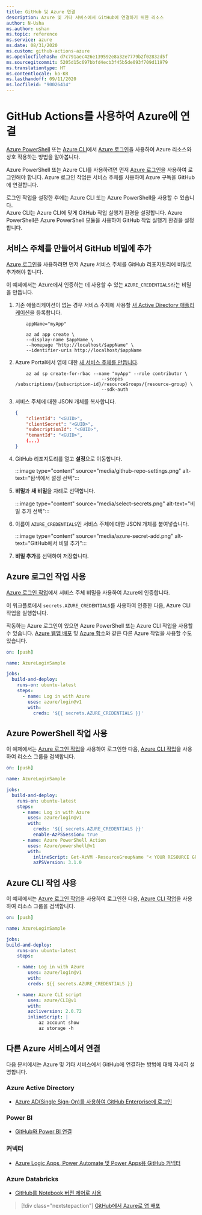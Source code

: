 ```yaml
---
title: GitHub 및 Azure 연결
description: Azure 및 기타 서비스에서 GitHub에 연결하기 위한 리소스
author: N-Usha
ms.author: ushan
ms.topic: reference
ms.service: azure
ms.date: 08/31/2020
ms.custom: github-actions-azure
ms.openlocfilehash: d7c791aec426e139592e8a32e7779b2f02832d5f
ms.sourcegitcommit: 5205d15c697bbfd4ecb3f45b5de093f709d11979
ms.translationtype: HT
ms.contentlocale: ko-KR
ms.lasthandoff: 09/11/2020
ms.locfileid: "90026414"
---
```

# <a name="use-github-actions-to-connect-to-azure"></a>GitHub Actions를 사용하여 Azure에 연결

[Azure PowerShell](https://github.com/Azure/PowerShell) 또는 [Azure CLI](https://github.com/Azure/CLI)에서 [Azure 로그인](https://github.com/Azure/login)을 사용하여 Azure 리소스와 상호 작용하는 방법을 알아봅니다.

Azure PowerShell 또는 Azure CLI를 사용하려면 먼저 [Azure 로그인](https://github.com/marketplace/actions/azure-login)을 사용하여 로그인해야 합니다. Azure 로그인 작업은 서비스 주체를 사용하여 Azure 구독을 GitHub에 연결합니다.

로그인 작업을 설정한 후에는 Azure CLI 또는 Azure PowerShell을 사용할 수 있습니다.  
Azure CLI는 Azure CLI에 맞게 GitHub 작업 실행기 환경을 설정합니다. Azure PowerShell은 Azure PowerShell 모듈을 사용하여 GitHub 작업 실행기 환경을 설정합니다.


## <a name="create-a-service-principal-and-add-it-to-github-secret"></a>서비스 주체를 만들어서 GitHub 비밀에 추가

[Azure 로그인](https://github.com/marketplace/actions/azure-login)을 사용하려면 먼저 Azure 서비스 주체를 GitHub 리포지토리에 비밀로 추가해야 합니다.

이 예제에서는 Azure에서 인증하는 데 사용할 수 있는 `AZURE_CREDENTIALS`라는 비밀을 만듭니다.  

1. 기존 애플리케이션이 없는 경우 서비스 주체에 사용할 [새 Active Directory 애플리케이션](https://docs.microsoft.com/azure/active-directory/develop/howto-create-service-principal-portal#register-an-application-with-azure-ad-and-create-a-service-principal&preserve-view=true)을 등록합니다.

    ```azurecli-interactive
        appName="myApp"

        az ad app create \
        --display-name $appName \
        --homepage "http://localhost/$appName" \
        --identifier-uris http://localhost/$appName
    ```

1. Azure Portal에서 앱에 대한 [새 서비스 주체를 만듭니다](https://docs.microsoft.com/cli/azure/create-an-azure-service-principal-azure-cli?view=azure-cli-latest). 

    ```azurecli-interactive
        az ad sp create-for-rbac --name "myApp" --role contributor \
                                    --scopes /subscriptions/{subscription-id}/resourceGroups/{resource-group} \
                                    --sdk-auth
    ```

1. 서비스 주체에 대한 JSON 개체를 복사합니다.

    ```json
    {
        "clientId": "<GUID>",
        "clientSecret": "<GUID>",
        "subscriptionId": "<GUID>",
        "tenantId": "<GUID>",
        (...)
    }
    ```

1. GitHub 리포지토리를 열고 **설정**으로 이동합니다.

    :::image type="content" source="media/github-repo-settings.png" alt-text="탐색에서 설정 선택":::

1. **비밀**과 **새 비밀**을 차례로 선택합니다.

    :::image type="content" source="media/select-secrets.png" alt-text="비밀 추가 선택":::

1. 이름이 `AZURE_CREDENTIALS`인 서비스 주체에 대한 JSON 개체를 붙여넣습니다. 

    :::image type="content" source="media/azure-secret-add.png" alt-text="GitHub에서 비밀 추가":::

1. **비밀 추가**를 선택하여 저장합니다.

## <a name="use-the-azure-login-action"></a>Azure 로그인 작업 사용

[Azure 로그인 작업](https://github.com/Azure/login)에서 서비스 주체 비밀을 사용하여 Azure에 인증합니다.

이 워크플로에서 `secrets.AZURE_CREDENTIALS`를 사용하여 인증한 다음, Azure CLI 작업을 실행합니다.

작동하는 Azure 로그인이 있으면 Azure PowerShell 또는 Azure CLI 작업을 사용할 수 있습니다. [Azure 웹앱 배포](https://github.com/Azure/webapps-deploy) 및 [Azure 함수](https://github.com/Azure/functions-action)와 같은 다른 Azure 작업을 사용할 수도 있습니다.

```yaml
on: [push]

name: AzureLoginSample

jobs:
  build-and-deploy:
    runs-on: ubuntu-latest
    steps:
      - name: Log in with Azure
        uses: azure/login@v1
        with:
          creds: '${{ secrets.AZURE_CREDENTIALS }}'
```

## <a name="use-the-azure-powershell-action"></a>Azure PowerShell 작업 사용

이 예제에서는 [Azure 로그인 작업](https://github.com/Azure/login)을 사용하여 로그인한 다음, [Azure CLI 작업](https://github.com/azure/powershell)을 사용하여 리소스 그룹을 검색합니다.

```yaml
on: [push]

name: AzureLoginSample

jobs:
  build-and-deploy:
    runs-on: ubuntu-latest
    steps:
      - name: Log in with Azure
        uses: azure/login@v1
        with:
          creds: '${{ secrets.AZURE_CREDENTIALS }}'
          enable-AzPSSession: true
      - name: Azure PowerShell Action
        uses: Azure/powershell@v1
        with:
          inlineScript: Get-AzVM -ResourceGroupName "< YOUR RESOURCE GROUP >"
          azPSVersion: 3.1.0
```

## <a name="use-the-azure-cli-action"></a>Azure CLI 작업 사용

이 예제에서는 [Azure 로그인 작업](https://github.com/Azure/login)을 사용하여 로그인한 다음, [Azure CLI 작업](https://github.com/Azure/CLI)을 사용하여 리소스 그룹을 검색합니다.


```yaml
on: [push]

name: AzureLoginSample

jobs:
build-and-deploy:
    runs-on: ubuntu-latest
    steps:

    - name: Log in with Azure
        uses: azure/login@v1
        with:
        creds: ${{ secrets.AZURE_CREDENTIALS }}

    - name: Azure CLI script
        uses: azure/CLI@v1
        with:
        azcliversion: 2.0.72
        inlineScript: |
            az account show
            az storage -h
```

## <a name="connect-with-other-azure-services"></a>다른 Azure 서비스에서 연결

다음 문서에서는 Azure 및 기타 서비스에서 GitHub에 연결하는 방법에 대해 자세히 설명합니다.  

### <a name="azure-active-directory"></a>Azure Active Directory 

- [Azure AD(Single Sign-On)를 사용하여 GitHub Enterprise에 로그인](https://docs.microsoft.com/azure/active-directory/saas-apps/github-tutorial)   

### <a name="power-bi"></a>Power BI

- [GitHub와 Power BI 연결](https://docs.microsoft.com/power-bi/service-connect-to-github)   

### <a name="connectors"></a>커넥터

- [Azure Logic Apps, Power Automate 및 Power Apps용 GitHub 커넥터](https://docs.microsoft.com/connectors/github/)   

### <a name="azure-databricks"></a>Azure Databricks

- [GitHub를 Notebook 버전 제어로 사용](https://docs.microsoft.com/azure/databricks/notebooks/github-version-control) 

> [!div class="nextstepaction"]
> [GitHub에서 Azure로 앱 배포](deploy-to-azure.md)

